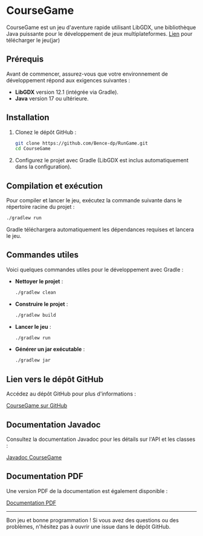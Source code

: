 # CourseGame
CourseGame est un jeu d'aventure rapide utilisant LibGDX, une bibliothèque Java puissante pour le développement de jeux multiplateformes.
[Lien](https://github.com/Bence-dp/RunGame/releases/tag/v1.1.0-beta) pour télécharger le jeu(jar)
## Prérequis

Avant de commencer, assurez-vous que votre environnement de développement répond aux exigences suivantes :

- **LibGDX** version 12.1 (intégrée via Gradle).
- **Java** version 17 ou ultérieure.

## Installation

1. Clonez le dépôt GitHub :

   ```bash
   git clone https://github.com/Bence-dp/RunGame.git
   cd CourseGame
   ```

2. Configurez le projet avec Gradle (LibGDX est inclus automatiquement dans la configuration).

## Compilation et exécution

Pour compiler et lancer le jeu, exécutez la commande suivante dans le répertoire racine du projet :

```bash
./gradlew run
```

Gradle téléchargera automatiquement les dépendances requises et lancera le jeu.

## Commandes utiles

Voici quelques commandes utiles pour le développement avec Gradle :

- **Nettoyer le projet** :
  ```bash
  ./gradlew clean
  ```

- **Construire le projet** :
  ```bash
  ./gradlew build
  ```

- **Lancer le jeu** :
  ```bash
  ./gradlew run
  ```

- **Générer un jar exécutable** :
  ```bash
  ./gradlew jar
  ```

## Lien vers le dépôt GitHub

Accédez au dépôt GitHub pour plus d'informations :

[CourseGame sur GitHub](https://github.com/Bence-dp/RunGame)

## Documentation Javadoc

Consultez la documentation Javadoc pour les détails sur l'API et les classes :

[Javadoc CourseGame](https://bence-dp.github.io/RunGame/)

## Documentation PDF

Une version PDF de la documentation est également disponible :

[Documentation PDF](Compte_rendu_DiPlacidoBence.pdf)

---

Bon jeu et bonne programmation ! Si vous avez des questions ou des problèmes, n'hésitez pas à ouvrir une issue dans le dépôt GitHub.

